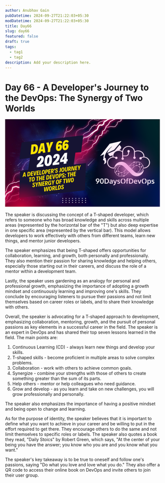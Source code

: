```yaml
---
author: Anubhav Gain
pubDatetime: 2024-09-27T21:22:03+05:30
modDatetime: 2024-09-27T21:22:03+05:30
title: Day66
slug: day66
featured: false
draft: true
tags:
  - tag1
  - tag2
description: Add your description here.
---
```


# Day 66 - A Developer's Journey to the DevOps: The Synergy of Two Worlds

[![Watch the video](thumbnails/day66.png)](https://www.youtube.com/watch?v=Q_LApaLzkSU)

The speaker is discussing the concept of a T-shaped developer, which refers to someone who has broad knowledge and skills across multiple areas (represented by the horizontal bar of the "T") but also deep expertise in one specific area (represented by the vertical bar). This model allows developers to work effectively with others from different teams, learn new things, and mentor junior developers.

The speaker emphasizes that being T-shaped offers opportunities for collaboration, learning, and growth, both personally and professionally. They also mention their passion for sharing knowledge and helping others, especially those starting out in their careers, and discuss the role of a mentor within a development team.

Lastly, the speaker uses gardening as an analogy for personal and professional growth, emphasizing the importance of adopting a growth mindset and continuously learning and improving one's skills. They conclude by encouraging listeners to pursue their passions and not limit themselves based on career roles or labels, and to share their knowledge with others.

Overall, the speaker is advocating for a T-shaped approach to development, emphasizing collaboration, mentoring, growth, and the pursuit of personal passions as key elements in a successful career in the field.
The speaker is an expert in DevOps and has shared their top seven lessons learned in the field. The main points are:

1. Continuous Learning (CD) - always learn new things and develop your skills.
2. T-shaped skills - become proficient in multiple areas to solve complex problems.
3. Collaboration - work with others to achieve common goals.
4. Synergize - combine your strengths with those of others to create something greater than the sum of its parts.
5. Help others - mentor or help colleagues who need guidance.
6. Grow and develop - as you learn and take on new challenges, you will grow professionally and personally.

The speaker also emphasizes the importance of having a positive mindset and being open to change and learning.

As for the purpose of identity, the speaker believes that it is important to define what you want to achieve in your career and be willing to put in the effort required to get there. They encourage others to do the same and not limit themselves to specific roles or labels. The speaker also quotes a book they read, "Daily Stoics" by Robert Green, which says, "At the center of your being you have the answer; you know who you are and you know what you want."

The speaker's key takeaway is to be true to oneself and follow one's passions, saying "Do what you love and love what you do." They also offer a QR code to access their online book on DevOps and invite others to join their user group.
